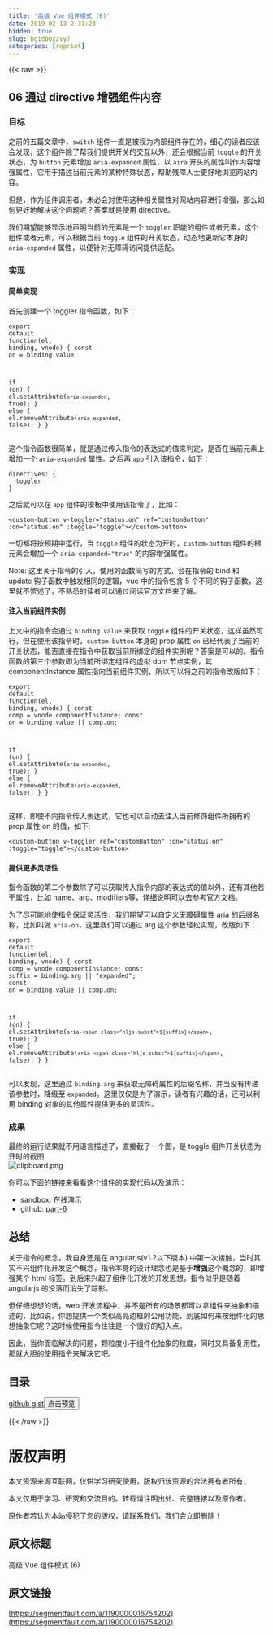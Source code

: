 ```yaml
---
title: '高级 Vue 组件模式 (6)' 
date: 2019-02-13 2:31:23
hidden: true
slug: bdid00xzvy7
categories: [reprint]
---
```


{{< raw >}}

                    
<h2 id="articleHeader0">06 通过 directive 增强组件内容</h2>
<h3 id="articleHeader1">目标</h3>
<p>之前的五篇文章中，<code>switch</code> 组件一直是被视为内部组件存在的，细心的读者应该会发现，这个组件除了帮我们提供开关的交互以外，还会根据当前 <code>toggle</code> 的开关状态，为 <code>button</code> 元素增加 <code>aria-expanded</code> 属性，以 <code>aira</code> 开头的属性叫作内容增强属性，它用于描述当前元素的某种特殊状态，帮助残障人士更好地浏览网站内容。</p>
<p>但是，作为组件调用者，未必会对使用这种相关属性对网站内容进行增强，那么如何更好地解决这个问题呢？答案就是使用 directive。</p>
<p>我们期望能够显示地声明当前的元素是一个 <code>toggler</code> 职能的组件或者元素，这个组件或者元素，可以根据当前 <code>toggle</code> 组件的开关状态，动态地更新它本身的 <code>aria-expanded</code> 属性，以便针对无障碍访问提供适配。</p>
<h3 id="articleHeader2">实现</h3>
<h4>简单实现</h4>
<p>首先创建一个 toggler 指令函数，如下：</p>
<div class="widget-codetool" style="display:none;">
      <div class="widget-codetool--inner">
      <span class="selectCode code-tool" data-toggle="tooltip" data-placement="top" title="" data-original-title="全选"></span>
      <span type="button" class="copyCode code-tool" data-toggle="tooltip" data-placement="top" data-clipboard-text="export default function(el, binding, vnode) {
  const on = binding.value

  if (on) {
    el.setAttribute(`aria-expanded`, true);
  } else {
    el.removeAttribute(`aria-expanded`, false);
  }
}" title="" data-original-title="复制"></span>
      <span type="button" class="saveToNote code-tool" data-toggle="tooltip" data-placement="top" title="" data-original-title="放进笔记"></span>
      </div>
      </div><pre class="hljs qml"><code><span class="hljs-keyword">export</span> <span class="hljs-keyword">default</span> <span class="hljs-function"><span class="hljs-keyword">function</span>(<span class="hljs-params">el, binding, vnode</span>) </span>{
  <span class="hljs-keyword">const</span> <span class="hljs-keyword">on</span> = binding.value

  <span class="hljs-keyword">if</span> (<span class="hljs-keyword">on</span>) {
    el.setAttribute(<span class="hljs-string">`aria-expanded`</span>, <span class="hljs-literal">true</span>);
  } <span class="hljs-title">else</span> {
    el.removeAttribute(<span class="hljs-string">`aria-expanded`</span>, <span class="hljs-literal">false</span>);
  }
}</code></pre>
<p>这个指令函数很简单，就是通过传入指令的表达式的值来判定，是否在当前元素上增加一个 <code>aria-expanded</code> 属性。之后再 <code>app</code> 引入该指令，如下：</p>
<div class="widget-codetool" style="display:none;">
      <div class="widget-codetool--inner">
      <span class="selectCode code-tool" data-toggle="tooltip" data-placement="top" title="" data-original-title="全选"></span>
      <span type="button" class="copyCode code-tool" data-toggle="tooltip" data-placement="top" data-clipboard-text="directives: {
  toggler
}" title="" data-original-title="复制"></span>
      <span type="button" class="saveToNote code-tool" data-toggle="tooltip" data-placement="top" title="" data-original-title="放进笔记"></span>
      </div>
      </div><pre class="hljs avrasm"><code><span class="hljs-symbol">directives:</span> {
  toggler
}</code></pre>
<p>之后就可以在 <code>app</code> 组件的模板中使用该指令了，比如：</p>
<div class="widget-codetool" style="display:none;">
      <div class="widget-codetool--inner">
      <span class="selectCode code-tool" data-toggle="tooltip" data-placement="top" title="" data-original-title="全选"></span>
      <span type="button" class="copyCode code-tool" data-toggle="tooltip" data-placement="top" data-clipboard-text="<custom-button v-toggler=&quot;status.on&quot; ref=&quot;customButton&quot; :on=&quot;status.on&quot; :toggle=&quot;toggle&quot;></custom-button>" title="" data-original-title="复制"></span>
      <span type="button" class="saveToNote code-tool" data-toggle="tooltip" data-placement="top" title="" data-original-title="放进笔记"></span>
      </div>
      </div><pre class="hljs elixir"><code style="word-break: break-word; white-space: initial;">&lt;custom-button v-toggler=<span class="hljs-string">"status.on"</span> ref=<span class="hljs-string">"customButton"</span> <span class="hljs-symbol">:on=<span class="hljs-string">"status.on"</span></span> <span class="hljs-symbol">:toggle=<span class="hljs-string">"toggle"</span>&gt;&lt;/custom-button&gt;</span></code></pre>
<p>一切都将按预期中运行，当 <code>toggle</code> 组件的状态为开时，<code>custom-button</code> 组件的根元素会增加一个 <code>aria-expanded="true"</code> 的内容增强属性。</p>
<p>Note: 这里关于指令的引入，使用的函数简写的方式，会在指令的 bind 和 update 钩子函数中触发相同的逻辑，vue 中的指令包含 5 个不同的钩子函数，这里就不赘述了，不熟悉的读者可以通过阅读官方文档来了解。</p>
<h4>注入当前组件实例</h4>
<p>上文中的指令会通过 <code>binding.value</code> 来获取 <code>toggle</code> 组件的开关状态，这样虽然可行，但在使用该指令时，<code>custom-button</code> 本身的 prop 属性 <code>on</code> 已经代表了当前的开关状态，能否直接在指令中获取当前所绑定的组件实例呢？答案是可以的。指令函数的第三个参数即为当前所绑定组件的虚拟 dom 节点实例，其 componentInstance 属性指向当前组件实例，所以可以将之前的指令改版如下：</p>
<div class="widget-codetool" style="display:none;">
      <div class="widget-codetool--inner">
      <span class="selectCode code-tool" data-toggle="tooltip" data-placement="top" title="" data-original-title="全选"></span>
      <span type="button" class="copyCode code-tool" data-toggle="tooltip" data-placement="top" data-clipboard-text="export default function(el, binding, vnode) {
  const comp = vnode.componentInstance;
  const on = binding.value || comp.on;

  if (on) {
    el.setAttribute(`aria-expanded`, true);
  } else {
    el.removeAttribute(`aria-expanded`, false);
  }
}" title="" data-original-title="复制"></span>
      <span type="button" class="saveToNote code-tool" data-toggle="tooltip" data-placement="top" title="" data-original-title="放进笔记"></span>
      </div>
      </div><pre class="hljs qml"><code><span class="hljs-keyword">export</span> <span class="hljs-keyword">default</span> <span class="hljs-function"><span class="hljs-keyword">function</span>(<span class="hljs-params">el, binding, vnode</span>) </span>{
  <span class="hljs-keyword">const</span> comp = vnode.componentInstance;
  <span class="hljs-keyword">const</span> <span class="hljs-keyword">on</span> = binding.value || comp.on;

  <span class="hljs-keyword">if</span> (<span class="hljs-keyword">on</span>) {
    el.setAttribute(<span class="hljs-string">`aria-expanded`</span>, <span class="hljs-literal">true</span>);
  } <span class="hljs-title">else</span> {
    el.removeAttribute(<span class="hljs-string">`aria-expanded`</span>, <span class="hljs-literal">false</span>);
  }
}</code></pre>
<p>这样，即使不向指令传入表达式，它也可以自动去注入当前修饰组件所拥有的 prop 属性 on 的值，如下:</p>
<div class="widget-codetool" style="display:none;">
      <div class="widget-codetool--inner">
      <span class="selectCode code-tool" data-toggle="tooltip" data-placement="top" title="" data-original-title="全选"></span>
      <span type="button" class="copyCode code-tool" data-toggle="tooltip" data-placement="top" data-clipboard-text="<custom-button v-toggler ref=&quot;customButton&quot; :on=&quot;status.on&quot; :toggle=&quot;toggle&quot;></custom-button>" title="" data-original-title="复制"></span>
      <span type="button" class="saveToNote code-tool" data-toggle="tooltip" data-placement="top" title="" data-original-title="放进笔记"></span>
      </div>
      </div><pre class="hljs elixir"><code style="word-break: break-word; white-space: initial;">&lt;custom-button v-toggler ref=<span class="hljs-string">"customButton"</span> <span class="hljs-symbol">:on=<span class="hljs-string">"status.on"</span></span> <span class="hljs-symbol">:toggle=<span class="hljs-string">"toggle"</span>&gt;&lt;/custom-button&gt;</span></code></pre>
<h4>提供更多灵活性</h4>
<p>指令函数的第二个参数除了可以获取传入指令内部的表达式的值以外，还有其他若干属性，比如 name、arg、modifiers等，详细说明可以去参考官方文档。</p>
<p>为了尽可能地使指令保证灵活性，我们期望可以自定义无障碍属性 aria 的后缀名称，比如叫做 <code>aria-on</code>，这里我们可以通过 arg 这个参数轻松实现，改版如下：</p>
<div class="widget-codetool" style="display:none;">
      <div class="widget-codetool--inner">
      <span class="selectCode code-tool" data-toggle="tooltip" data-placement="top" title="" data-original-title="全选"></span>
      <span type="button" class="copyCode code-tool" data-toggle="tooltip" data-placement="top" data-clipboard-text="export default function(el, binding, vnode) {
  const comp = vnode.componentInstance;
  const suffix = binding.arg || &quot;expanded&quot;;
  const on = binding.value || comp.on;

  if (on) {
    el.setAttribute(`aria-${suffix}`, true);
  } else {
    el.removeAttribute(`aria-${suffix}`, false);
  }
}" title="" data-original-title="复制"></span>
      <span type="button" class="saveToNote code-tool" data-toggle="tooltip" data-placement="top" title="" data-original-title="放进笔记"></span>
      </div>
      </div><pre class="hljs qml"><code><span class="hljs-keyword">export</span> <span class="hljs-keyword">default</span> <span class="hljs-function"><span class="hljs-keyword">function</span>(<span class="hljs-params">el, binding, vnode</span>) </span>{
  <span class="hljs-keyword">const</span> comp = vnode.componentInstance;
  <span class="hljs-keyword">const</span> suffix = binding.arg || <span class="hljs-string">"expanded"</span>;
  <span class="hljs-keyword">const</span> <span class="hljs-keyword">on</span> = binding.value || comp.on;

  <span class="hljs-keyword">if</span> (<span class="hljs-keyword">on</span>) {
    el.setAttribute(<span class="hljs-string">`aria-<span class="hljs-subst">${suffix}</span>`</span>, <span class="hljs-literal">true</span>);
  } <span class="hljs-title">else</span> {
    el.removeAttribute(<span class="hljs-string">`aria-<span class="hljs-subst">${suffix}</span>`</span>, <span class="hljs-literal">false</span>);
  }
}</code></pre>
<p>可以发现，这里通过 <code>binding.arg</code> 来获取无障碍属性的后缀名称，并当没有传递该参数时，降级至 <code>expanded</code>。这里仅仅是为了演示，读者有兴趣的话，还可以利用 binding 对象的其他属性提供更多的灵活性。</p>
<h3 id="articleHeader3">成果</h3>
<p>最终的运行结果就不用语言描述了，直接截了一个图，是 toggle 组件开关状态为开时的截图:<br><span class="img-wrap"><img data-src="/img/bVbisGN?w=952&amp;h=142" src="https://static.alili.tech/img/bVbisGN?w=952&amp;h=142" alt="clipboard.png" title="clipboard.png" style="cursor: pointer; display: inline;"></span></p>
<p>你可以下面的链接来看看这个组件的实现代码以及演示：</p>
<ul>
<li>sandbox: <a href="https://codesandbox.io/s/x3yj248w8w" rel="nofollow noreferrer" target="_blank">在线演示</a>
</li>
<li>github: <a href="https://github.com/haoliangwu/advanced-vue-component-patterns/tree/part-6" rel="nofollow noreferrer" target="_blank">part-6</a>
</li>
</ul>
<h2 id="articleHeader4">总结</h2>
<p>关于指令的概念，我自身还是在 angularjs(v1.2以下版本) 中第一次接触，当时其实不兴组件化开发这个概念，指令本身的设计理念也是基于<strong>增强</strong>这个概念的，即增强某个 html 标签。到后来兴起了组件化开发的开发思想，指令似乎是随着 angularjs 的没落而消失了踪影。</p>
<p>但仔细想想的话，web 开发流程中，并不是所有的场景都可以拿组件来抽象和描述的，比如说，你想提供一个类似高亮边框的公用功能，到底如何来按组件化的思想抽象它呢？这时候使用指令往往是一个很好的切入点。</p>
<p>因此，当你面临解决的问题，颗粒度小于组件化抽象的粒度，同时又具备复用性，那就大胆的使用指令来解决它吧。</p>
<h2 id="articleHeader5">目录</h2>
<p><a href="https://gist.github.com/haoliangwu/11f5bcd1bf389ad80d7970ecd716ff3a" rel="nofollow noreferrer" target="_blank">github gist</a><button class="btn btn-xs btn-default ml10 preview" data-url="haoliangwu/11f5bcd1bf389ad80d7970ecd716ff3a" data-typeid="1">点击预览</button></p>

                
{{< /raw >}}

# 版权声明
本文资源来源互联网，仅供学习研究使用，版权归该资源的合法拥有者所有，

本文仅用于学习、研究和交流目的。转载请注明出处、完整链接以及原作者。

原作者若认为本站侵犯了您的版权，请联系我们，我们会立即删除！

## 原文标题
高级 Vue 组件模式 (6)

## 原文链接
[https://segmentfault.com/a/1190000016754202](https://segmentfault.com/a/1190000016754202)

